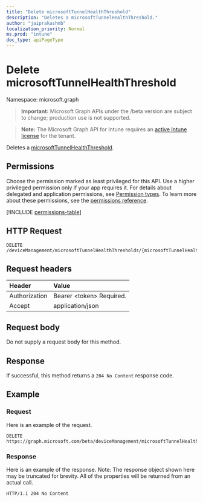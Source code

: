 ```yaml
---
title: "Delete microsoftTunnelHealthThreshold"
description: "Deletes a microsoftTunnelHealthThreshold."
author: "jaiprakashmb"
localization_priority: Normal
ms.prod: "intune"
doc_type: apiPageType
---
```


# Delete microsoftTunnelHealthThreshold

Namespace: microsoft.graph

> **Important:** Microsoft Graph APIs under the /beta version are subject to change; production use is not supported.

> **Note:** The Microsoft Graph API for Intune requires an [active Intune license](https://go.microsoft.com/fwlink/?linkid=839381) for the tenant.

Deletes a [microsoftTunnelHealthThreshold](../resources/intune-mstunnel-microsofttunnelhealththreshold.md).

## Permissions
Choose the permission marked as least privileged for this API. Use a higher privileged permission only if your app requires it. For details about delegated and application permissions, see [Permission types](/graph/permissions-overview#permission-types). To learn more about these permissions, see the [permissions reference](/graph/permissions-reference).

<!-- { "blockType": "permissions", "name": "intune_mstunnel_microsofttunnelhealththreshold_delete" } -->
[!INCLUDE [permissions-table](../includes/permissions/intune-mstunnel-microsofttunnelhealththreshold-delete-permissions.md)]

## HTTP Request
<!-- {
  "blockType": "ignored"
}
-->
``` http
DELETE /deviceManagement/microsoftTunnelHealthThresholds/{microsoftTunnelHealthThresholdId}
```

## Request headers
|Header|Value|
|:---|:---|
|Authorization|Bearer &lt;token&gt; Required.|
|Accept|application/json|

## Request body
Do not supply a request body for this method.

## Response
If successful, this method returns a `204 No Content` response code.

## Example

### Request
Here is an example of the request.
``` http
DELETE https://graph.microsoft.com/beta/deviceManagement/microsoftTunnelHealthThresholds/{microsoftTunnelHealthThresholdId}
```

### Response
Here is an example of the response. Note: The response object shown here may be truncated for brevity. All of the properties will be returned from an actual call.
``` http
HTTP/1.1 204 No Content
```
